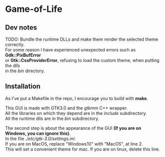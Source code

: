
# Game-of-Life

## Dev notes

TODO: Bundle the runtime DLLs and make them render the selected theme correctly.  
    For some reason I have experienced unexpected errors such as **Gdk::PixBufError**  
    or **Gtk::CssProviderError**, refusing to load the custom theme, when putting the dlls  
    in the *bin* directory.   

## Installation

As I've put a Makefile in the repo, I encourage you to build with **make**.  

This GUI is made with GTK3.0 and the gtkmm C++ wrapper.  
All the libraries on which they depend are in the *include* subdirectory.  
All the runtime dlls are in the *bin* subdirectory.  

The second step is about the appearance of the GUI **(If you are on Windows, you can ignore this).**    
In the file *./etc/gtk-3.0/settings.ini*:  
If you are on MacOS, replace "Windows10" with "MacOS", at line 2.  
This will set a convenient theme for mac.
If you are on linux, delete this line.



